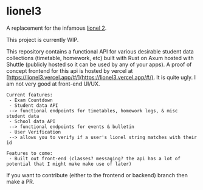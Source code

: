 # lionel3

A replacement for the infamous [lionel 2](https://lionel2.kgv.edu.hk/). 

This project is currently WIP.

This repository contains a functional API for various desirable student data collections (timetable, homework, etc) built with Rust on Axum hosted with Shuttle (publicly hosted so it can be used by any of your apps). A proof of concept frontend for this api is hosted by vercel at [https://lionel3.vercel.app/#/](https://lionel3.vercel.app/#/). It is quite ugly. I am not very good at front-end UI/UX.

```
Current features:
 - Exam Countdown
 - Student data API
 --> functional endpoints for timetables, homework logs, & misc student data
 - School data API
 --> functional endpoints for events & bulletin
 - User Verification
 --> allows you to verify if a user's lionel string matches with their id
 ```
 
 ```
 Features to come:
  - Built out front-end (classes? messaging? the api has a lot of potential that I might make make use of later)
  ```
  
If you want to contribute (either to the frontend or backend) branch then make a PR.
